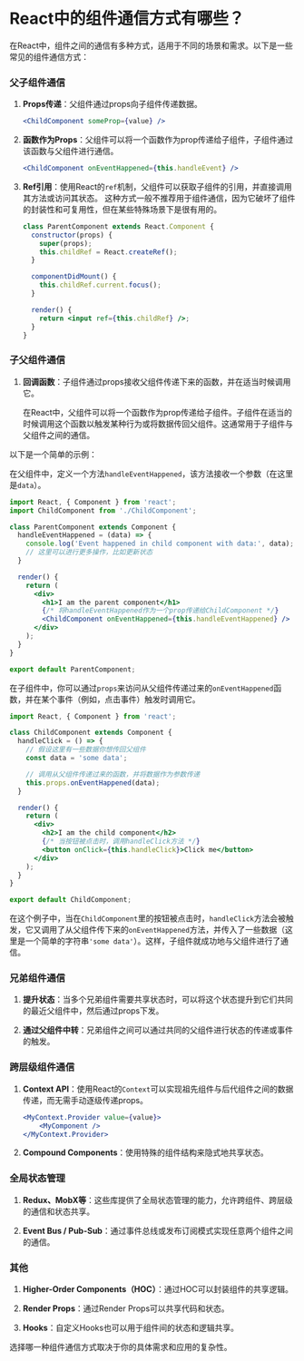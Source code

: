 # React中的组件通信方式有哪些？

在React中，组件之间的通信有多种方式，适用于不同的场景和需求。以下是一些常见的组件通信方式：

### 父子组件通信

1. **Props传递**：父组件通过props向子组件传递数据。

    ```jsx
    <ChildComponent someProp={value} />
    ```

2. **函数作为Props**：父组件可以将一个函数作为prop传递给子组件，子组件通过该函数与父组件进行通信。

    ```jsx
    <ChildComponent onEventHappened={this.handleEvent} />
    ```

3. **Ref引用**：使用React的`ref`机制，父组件可以获取子组件的引用，并直接调用其方法或访问其状态。
这种方式一般不推荐用于组件通信，因为它破坏了组件的封装性和可复用性，但在某些特殊场景下是很有用的。

    ```jsx
    class ParentComponent extends React.Component {
      constructor(props) {
        super(props);
        this.childRef = React.createRef();
      }

      componentDidMount() {
        this.childRef.current.focus();
      }

      render() {
        return <input ref={this.childRef} />;
      }
    }
    ```
    
### 子父组件通信

1. **回调函数**：子组件通过props接收父组件传递下来的函数，并在适当时候调用它。

   在React中，父组件可以将一个函数作为prop传递给子组件。子组件在适当的时候调用这个函数以触发某种行为或将数据传回父组件。这通常用于子组件与父组件之间的通信。

以下是一个简单的示例：

在父组件中，定义一个方法`handleEventHappened`，该方法接收一个参数（在这里是`data`）。

```jsx
import React, { Component } from 'react';
import ChildComponent from './ChildComponent';

class ParentComponent extends Component {
  handleEventHappened = (data) => {
    console.log('Event happened in child component with data:', data);
    // 这里可以进行更多操作，比如更新状态
  }

  render() {
    return (
      <div>
        <h1>I am the parent component</h1>
        {/* 将handleEventHappened作为一个prop传递给ChildComponent */}
        <ChildComponent onEventHappened={this.handleEventHappened} />
      </div>
    );
  }
}

export default ParentComponent;
```

在子组件中，你可以通过`props`来访问从父组件传递过来的`onEventHappened`函数，并在某个事件（例如，点击事件）触发时调用它。

```jsx
import React, { Component } from 'react';

class ChildComponent extends Component {
  handleClick = () => {
    // 假设这里有一些数据你想传回父组件
    const data = 'some data';

    // 调用从父组件传递过来的函数，并将数据作为参数传递
    this.props.onEventHappened(data);
  }

  render() {
    return (
      <div>
        <h2>I am the child component</h2>
        {/* 当按钮被点击时，调用handleClick方法 */}
        <button onClick={this.handleClick}>Click me</button>
      </div>
    );
  }
}

export default ChildComponent;
```

在这个例子中，当在`ChildComponent`里的按钮被点击时，`handleClick`方法会被触发，它又调用了从父组件传下来的`onEventHappened`方法，并传入了一些数据（这里是一个简单的字符串`'some data'`）。这样，子组件就成功地与父组件进行了通信。
    

### 兄弟组件通信

1. **提升状态**：当多个兄弟组件需要共享状态时，可以将这个状态提升到它们共同的最近父组件中，然后通过props下发。

2. **通过父组件中转**：兄弟组件之间可以通过共同的父组件进行状态的传递或事件的触发。

### 跨层级组件通信

1. **Context API**：使用React的`Context`可以实现祖先组件与后代组件之间的数据传递，而无需手动逐级传递props。

    ```jsx
    <MyContext.Provider value={value}>
        <MyComponent />
    </MyContext.Provider>
    ```

2. **Compound Components**：使用特殊的组件结构来隐式地共享状态。

### 全局状态管理

1. **Redux、MobX等**：这些库提供了全局状态管理的能力，允许跨组件、跨层级的通信和状态共享。

2. **Event Bus / Pub-Sub**：通过事件总线或发布订阅模式实现任意两个组件之间的通信。

### 其他

1. **Higher-Order Components（HOC）**：通过HOC可以封装组件的共享逻辑。

2. **Render Props**：通过Render Props可以共享代码和状态。

3. **Hooks**：自定义Hooks也可以用于组件间的状态和逻辑共享。

选择哪一种组件通信方式取决于你的具体需求和应用的复杂性。